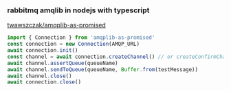 ### rabbitmq amqlib in nodejs with typescript


[twawszczak/amqplib-as-promised](https://github.com/twawszczak/amqplib-as-promised)


 

```ts
import { Connection } from 'amqplib-as-promised'
const connection = new Connection(AMQP_URL)
await connection.init()
const channel = await connection.createChannel() // or createConfirmChannel
await channel.assertQueue(queueName)
await channel.sendToQueue(queueName, Buffer.from(testMessage))
await channel.close()
await connection.close()
```
